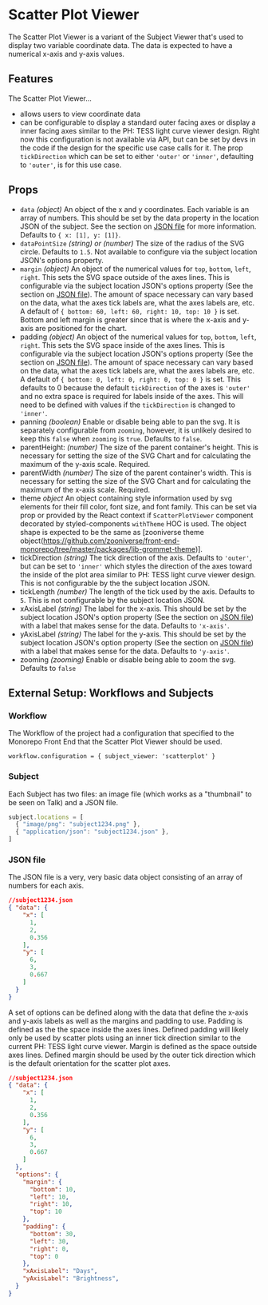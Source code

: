 # Scatter Plot Viewer

The Scatter Plot Viewer is a variant of the Subject Viewer that's used to
display two variable coordinate data. The data is expected to have a numerical x-axis and y-axis values.

## Features

The Scatter Plot Viewer...
- allows users to view coordinate data
- can be configurable to display a standard outer facing axes or display a inner facing axes similar to the PH: TESS light curve viewer design. Right now this configuration is not available via API, but can be set by devs in the code if the design for the specific use case calls for it. The prop `tickDirection` which can be set to either `'outer'` or `'inner'`, defaulting to `'outer'`, is for this use case.

## Props

- `data` _(object)_ An object of the x and y coordinates. Each variable is an array of numbers. This should be set by the data property in the location JSON of the subject. See the section on [JSON file](#JSON_file) for more information. Defaults to `{ x: [1], y: [1]}`.
- `dataPointSize` _(string) or (number)_ The size of the radius of the SVG circle. Defaults to `1.5`. Not available to configure via the subject location JSON's options property.
- `margin` _(object)_ An object of the numerical values for `top`, `bottom`, `left`, `right`. This sets the SVG space outside of the axes lines. This is configurable via the subject location JSON's options property (See the section on [JSON file](#JSON_file)). The amount of space necessary can vary based on the data, what the axes tick labels are, what the axes labels are, etc. A default of `{ bottom: 60, left: 60, right: 10, top: 10 }` is set. Bottom and left margin is greater since that is where the x-axis and y-axis are positioned for the chart.
- padding _(object)_ An object of the numerical values for `top`, `bottom`, `left`, `right`. This sets the SVG space inside of the axes lines. This is configurable via the subject location JSON's options property (See the section on [JSON file](#JSON_file)). The amount of space necessary can vary based on the data, what the axes tick labels are, what the axes labels are, etc. A default of `{ bottom: 0, left: 0, right: 0, top: 0 }` is set. This defaults to 0 because the default `tickDirection` of the axes is `'outer'` and no extra space is required for labels inside of the axes. This will need to be defined with values if the `tickDirection` is changed to `'inner'`.
- panning _(boolean)_ Enable or disable being able to pan the svg. It is separately configurable from `zooming`, however, it is unlikely desired to keep this `false` when `zooming` is `true`. Defaults to `false`.
- parentHeight: _(number)_ The size of the parent container's height. This is necessary for setting the size of the SVG Chart and for calculating the maximum of the y-axis scale. Required.
- parentWidth _(number)_ The size of the parent container's width. This is necessary for setting the size of the SVG Chart and for calculating the maximum of the x-axis scale. Required.
- theme _object_ An object containing style information used by svg elements for their fill color, font size, and font family. This can be set via prop or provided by the React context if `ScatterPlotViewer` component decorated by styled-components `withTheme` HOC is used. The object shape is expected to be the same as [zooniverse theme object(https://github.com/zooniverse/front-end-monorepo/tree/master/packages/lib-grommet-theme)].
- tickDirection _(string)_ The tick direction of the axis. Defaults to `'outer'`, but can be set to `'inner'` which styles the direction of the axes toward the inside of the plot area similar to PH: TESS light curve viewer design. This is not configurable by the the subject location JSON.
- tickLength _(number)_ The length of the tick used by the axis. Defaults to `5`. This is not configurable by the subject location JSON.
- xAxisLabel _(string)_ The label for the x-axis. This should be set by the subject location JSON's option property (See the section on [JSON file](#JSON_file)) with a label that makes sense for the data. Defaults to `'x-axis'`.
- yAxisLabel _(string)_ The label for the y-axis. This should be set by the subject location JSON's option property (See the section on [JSON file](#JSON_file)) with a label that makes sense for the data. Defaults to `'y-axis'`.
- zooming _(zooming)_ Enable or disable being able to zoom the svg. Defaults to `false`

## External Setup: Workflows and Subjects

### Workflow

The Workflow of the project had a configuration that specified to the Monorepo
Front End that the Scatter Plot Viewer should be used.

`workflow.configuration = { subject_viewer: 'scatterplot' }`

### Subject

Each Subject has two files: an image file (which works as a "thumbnail" to be
seen on Talk) and a JSON file.

``` js
subject.locations = [
  { "image/png": "subject1234.png" },
  { "application/json": "subject1234.json" },
]
```

### JSON file

The JSON file is a very, very basic data object consisting of an array of numbers for each axis.

``` json
//subject1234.json
{ "data": {
    "x": [
      1,
      2,
      0.356
    ],
    "y": [
      6,
      3,
      0.667
    ]
  }
}
```

A set of options can be defined along with the data that define the x-axis and y-axis labels as well as the margins and padding to use. Padding is defined as the the space inside the axes lines. Defined padding will likely only be used by scatter plots using an inner tick direction similar to the current PH: TESS light curve viewer. Margin is defined as the space outside axes lines. Defined margin should be used by the outer tick direction which is the default orientation for the scatter plot axes. 


``` json
//subject1234.json
{ "data": {
    "x": [
      1,
      2,
      0.356
    ],
    "y": [
      6,
      3,
      0.667
    ]
  },
  "options": {
    "margin": {
      "bottom": 10,
      "left": 10,
      "right": 10,
      "top": 10
    },
    "padding": {
      "bottom": 30,
      "left": 30,
      "right": 0,
      "top": 0
    },
    "xAxisLabel": "Days",
    "yAxisLabel": "Brightness",
  }
}
```
